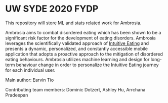 # UW SYDE 2020 FYDP
This repository will store ML and stats related work for Ambrosia.

Ambrosia aims to combat disordered eating which has been shown to be a significant risk factor for the development of eating disorders. Ambrosia leverages the scientifically validated approach of [Intuitive Eating][1] and presents a dynamic, personalized, and constantly accessible mobile application that adopts a proactive approach to the mitigation of disordered eating behaviours. Ambrosia utilizes machine learning and design for long-term behaviour change in order to personalize the Intuitive Eating journey for each individual user.

Main author: Earvin Tio

Contributing team members: Dominic Dotzert, Ashley Hu, Arrchana Pradeepan

  [1]: https://www.intuitiveeating.org/
